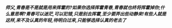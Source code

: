***师父,青春是不是就是用来挥霍的?如果你选择挥霍青春,青春就也终将挥霍掉你;什么意思啊?青春可以迷茫,可以犯错,只是别去挥霍,至少要弄出些动静来!有些人就是这样,来不及认真的年轻,待明白过来,只能够选择认真的老去了***